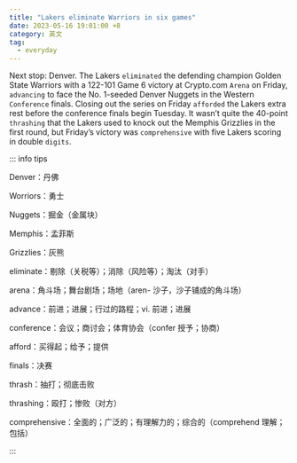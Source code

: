 ```yaml
---
title: "Lakers eliminate Warriors in six games"
date: 2023-05-16 19:01:00 +8
category: 英文
tag:
  - everyday
---
```


Next stop: Denver. The Lakers `eliminated` the defending champion Golden State Warriors with a 122-101 Game 6 victory at Crypto.com `Arena` on Friday, `advancing` to face the No. 1-seeded Denver Nuggets in the Western `Conference` finals. Closing out the series on Friday `afforded` the Lakers extra rest before the conference finals begin Tuesday. It wasn’t quite the 40-point `thrashing` that the Lakers used to knock out the Memphis Grizzlies in the first round, but Friday’s victory was `comprehensive` with five Lakers scoring in double `digits`.

::: info tips

Denver：丹佛

Worriors：勇士

Nuggets：掘金（金属块）

Memphis：孟菲斯

Grizzlies：灰熊

eliminate：剔除（关税等）；消除（风险等）；淘汰（对手）

arena：角斗场；舞台剧场；场地（aren- 沙子，沙子铺成的角斗场）

advance：前进；进展；行过的路程；vi. 前进；进展

conference：会议；商讨会；体育协会（confer 授予；协商）

afford：买得起；给予；提供

finals：决赛

thrash：抽打；彻底击败

thrashing：殴打；惨败（对方）

comprehensive：全面的；广泛的；有理解力的；综合的（comprehend 理解；包括）

:::
